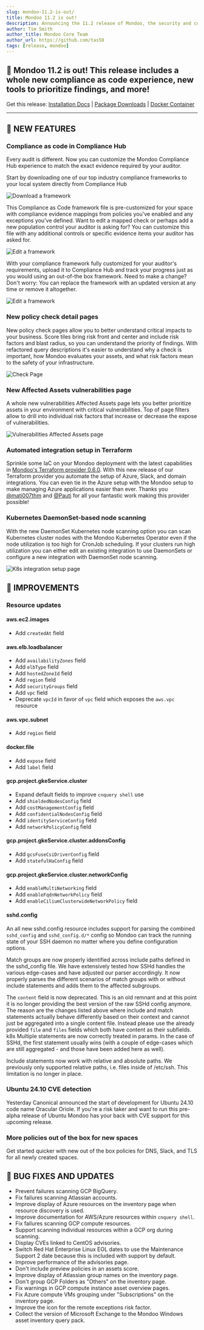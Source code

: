 ```yaml
---
slug: mondoo-11.2-is-out/
title: Mondoo 11.2 is out!
description: Announcing the 11.2 release of Mondoo, the security and compliance platform that prioritizes risks that matter most in your infrastructure.
author: Tim Smith
author_title: Mondoo Core Team
author_url: https://github.com/tas50
tags: [release, mondoo]
---
```


## 🥳 Mondoo 11.2 is out! This release includes a whole new compliance as code experience, new tools to prioritize findings, and more!

Get this release: [Installation Docs](https://mondoo.com/docs/cnspec/) | [Package Downloads](https://releases.mondoo.com/cnspec/) | [Docker Container](https://hub.docker.com/r/mondoo/cnspec)

---

## 🎉 NEW FEATURES

### Compliance as code in Compliance Hub

Every audit is different. Now you can customize the Mondoo Compliance Hub experience to match the exact evidence required by your auditor.

Start by downloading one of our top industry compliance frameworks to your local system directly from Compliance Hub

![Download a framework](/img/releases/2024-04-30-mondoo-11.2-is-out/download_framework.png)

This Compliance as Code framework file is pre-customized for your space with compliance evidence mappings from policies you've enabled and any exceptions you've defined. Want to edit a mapped check or perhaps add a new population control your auditor is asking for? You can customize this file with any additional controls or specific evidence items your auditor has asked for.

![Edit a framework](/img/releases/2024-04-30-mondoo-11.2-is-out/edit_framework.png)

With your compliance framework fully customized for your auditor's requirements, upload it to Compliance Hub and track your progress just as you would using an out-of-the box framework. Need to make a change? Don't worry: You can replace the framework with an updated version at any time or remove it altogether.

![Edit a framework](/img/releases/2024-04-30-mondoo-11.2-is-out/replace_framework.png)

### New policy check detail pages

New policy check pages allow you to better understand critical impacts to your business. Score tiles bring risk front and center and include risk factors and blast radius, so you can understand the priority of findings. With refactored query descriptions it's easier to understand why a check is important, how Mondoo evaluates your assets, and what risk factors mean to the safety of your infrastructure.

![Check Page](/img/releases/2024-04-30-mondoo-11.2-is-out/check_page.png)

### New Affected Assets vulnerabilities page

A whole new vulnerabilities Affected Assets page lets you better prioritize assets in your environment with critical vulnerabilities. Top of page filters allow to drill into individual risk factors that increase or decrease the expose of vulnerabilities.

![Vulnerabilities Affected Assets page](/img/releases/2024-04-30-mondoo-11.2-is-out/affect_assets.png)

### Automated integration setup in Terraform

Sprinkle some IaC on your Mondoo deployment with the latest capabilities in [Mondoo's Terraform provider 0.6.0](https://registry.terraform.io/providers/mondoohq/mondoo/latest). With this new release of our Terraform provider you automate the setup of Azure, Slack, and domain integrations. You can even tie in the Azure setup with the Mondoo setup to make managing Azure applications easier than ever. Thanks you [@mati007thm](https://github.com/mati007thm) and [@Pauti](https://github.com/Pauti) for all your fantastic work making this provider possible!

### Kubernetes DaemonSet-based node scanning

With the new DaemonSet Kubernetes node scanning option you can scan Kubernetes cluster nodes with the Mondoo Kubernetes Operator even if the node utilization is too high for CronJob scheduling. If your clusters run high utilization you can either edit an existing integration to use DaemonSets or configure a new integration with DaemonSet node scanning.

![K8s integration setup page](/img/releases/2024-04-30-mondoo-11.2-is-out/k8s_integration.png)

## 🧹 IMPROVEMENTS

### Resource updates

#### aws.ec2.images

- Add `createdAt` field

#### aws.elb.loadbalancer

- Add `availabilityZones` field
- Add `elbType` field
- Add `hostedZoneId` field
- Add `region` field
- Add `securityGroups` field
- Add `vpc` field
- Deprecate `vpcId` in favor of `vpc` field which exposes the `aws.vpc` resource

#### aws.vpc.subnet

- Add `region` field

#### docker.file

- Add `expose` field
- Add `label` field

#### gcp.project.gkeService.cluster

- Expand default fields to improve `cnquery shell` use
- Add `shieldedNodesConfig` field
- Add `costManagementConfig` field
- Add `confidentialNodesConfig` field
- Add `identityServiceConfig` field
- Add `networkPolicyConfig` field

#### gcp.project.gkeService.cluster.addonsConfig

- Add `gcsFuseCsiDriverConfig` field
- Add `statefulHaConfig` field

#### gcp.project.gkeService.cluster.networkConfig

- Add `enableMultiNetworking` field
- Add `enableFqdnNetworkPolicy` field
- Add `enableCiliumClusterwideNetworkPolicy` field

#### sshd.config

An all new sshd.config resource includes support for parsing the combined `sshd_config` and `sshd_config.d/*` config so Mondoo can track the running state of your SSH daemon no matter where you define configuration options.

Match groups are now properly identified across include paths defined in the sshd_config file. We have extensively tested how SSHd handles the various edge-cases and have adjusted our parser accordingly. It now properly parses the different scenarios of match groups with or without include statements and adds them to the affected subgroups.

The `content` field is now deprecated. This is an old remnant and at this point it is no longer providing the best version of the raw SSHd config anymore. The reason are the changes listed above where include and match statements actually behave differently based on their context and cannot just be aggregated into a single content file. Instead please use the already provided `file` and `files` fields which both have content as their subfields.
k8s
Multiple statements are now correctly treated in params. In the case of SSHd, the first statement usually wins (with a couple of edge-cases which are still aggregated - and those have been added here as well).

Include statements now work with relative and absolute paths. We previously only supported relative paths, i.e. files inside of /etc/ssh. This limitation is no longer in place.

### Ubuntu 24.10 CVE detection

Yesterday Canonical announced the start of development for Ubuntu 24.10 code name Oracular Oriole. If you're a risk taker and want to run this pre-alpha release of Ubuntu Mondoo has your back with CVE support for this upcoming release.

### More policies out of the box for new spaces

Get started quicker with new out of the box policies for DNS, Slack, and TLS for all newly created spaces.

## 🐛 BUG FIXES AND UPDATES

- Prevent failures scanning GCP BigQuery.
- Fix failures scanning Atlassian accounts.
- Improve display of Azure resources on the inventory page when resource discovery is used.
- Improve documentation for AWS/Azure resources within `cnquery shell`.
- Fix failures scanning GCP compute resources.
- Support scanning individual resources within a GCP org during scanning.
- Display CVEs linked to CentOS advisories.
- Switch Red Hat Enterprise Linux EOL dates to use the Maintenance Support 2 date because this is included with support by default.
- Improve performance of the advisories page.
- Don't include preview policies in an assets score.
- Improve display of Atlassian group names on the inventory page.
- Don't group GCP Folders as "Others" on the inventory page.
- Fix warnings in GCP compute instance asset overview pages.
- Fix Azure compute VMs grouping under "Subscriptions" on the inventory page.
- Improve the icon for the remote exceptions risk factor.
- Collect the version of Microsoft Exchange to the Mondoo Windows asset inventory query pack.
